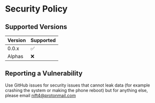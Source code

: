# Security Policy

## Supported Versions

| Version | Supported          |
| ------- | ------------------ |
| 0.0.x   | :white_check_mark: |
| Alphas  | :x:                |

## Reporting a Vulnerability

Use GitHub issues for security issues that cannot leak data (for example crashing the system or making the phone reboot) but for anything else, please email nift4@protonmail.com
